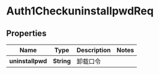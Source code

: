 # Auth1CheckuninstallpwdReq

## Properties
Name | Type | Description | Notes
------------ | ------------- | ------------- | -------------
**uninstallpwd** | **String** | 卸载口令 | 
